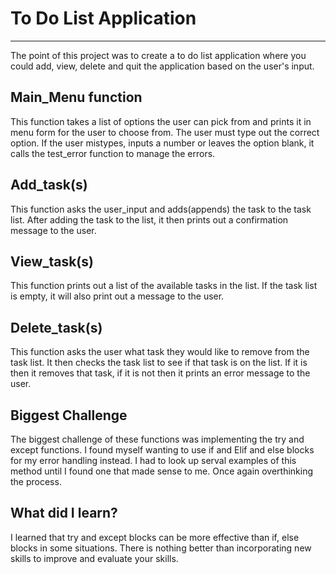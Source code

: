 # To Do List Application
---
The point of this project was to create a to do list application where you could add, view, delete and quit the application based on the user's input.

## Main_Menu function
This function takes a list of options the user can pick from and prints it in menu form for the user to choose from. The user must type out the correct option. If the user mistypes, inputs a number or leaves the option blank, it calls the test_error function to manage the errors.

## Add_task(s)
This function asks the user_input and adds(appends) the task to the task list. After adding the task to the list, it then prints out a confirmation message to the user.

## View_task(s)
This function prints out a list of the available tasks in the list. If the task list is empty, it will also print out a message to the user.

## Delete_task(s)
This function asks the user what task they would like to remove from the task list. It then checks the task list to see if that task is on the list. If it is then it removes that task, if it is not then it prints an error message to the user.

## Biggest Challenge
The biggest challenge of these functions was implementing the try and except functions. I found myself wanting to use if and Elif and else blocks for my error handling instead. I had to look up serval examples of this method until I found one that made sense to me. Once again overthinking the process.

## What did I learn?
I learned that try and except blocks can be more effective than if, else blocks in some situations. There is nothing better than incorporating new skills to improve and evaluate your skills.



